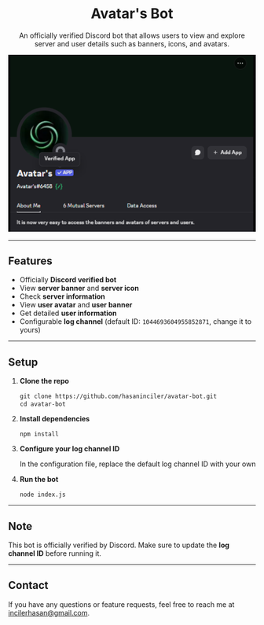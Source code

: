 <h1 align="center">Avatar's Bot</h1>
<p align="center">An officially verified Discord bot that allows users to view and explore server and user details such as banners, icons, and avatars.</p>

<p align="center">
  <img src="2025-09-12 210720.png" alt="Avatar Bot Preview" width="600"/>
</p>

---

<h2>Features</h2>
<ul>
  <li>Officially <strong>Discord verified bot</strong></li>
  <li>View <strong>server banner</strong> and <strong>server icon</strong></li>
  <li>Check <strong>server information</strong></li>
  <li>View <strong>user avatar</strong> and <strong>user banner</strong></li>
  <li>Get detailed <strong>user information</strong></li>
  <li>Configurable <strong>log channel</strong> (default ID: <code>1044693604955852871</code>, change it to yours)</li>
</ul>

---

<h2>Setup</h2>
<ol>
  <li><strong>Clone the repo</strong>
    <pre><code>git clone https://github.com/hasaninciler/avatar-bot.git
cd avatar-bot</code></pre>
  </li>
  <li><strong>Install dependencies</strong>
    <pre><code>npm install</code></pre>
  </li>
  <li><strong>Configure your log channel ID</strong>
    <p>In the configuration file, replace the default log channel ID with your own</p>
  </li>
  <li><strong>Run the bot</strong>
    <pre><code>node index.js</code></pre>
  </li>
</ol>

---

<h2>Note</h2>
<p>This bot is officially verified by Discord. Make sure to update the <strong>log channel ID</strong> before running it.</p>

---

<h2>Contact</h2>
<p>If you have any questions or feature requests, feel free to reach me at <a href="mailto:incilerhasan@gmail.com">incilerhasan@gmail.com</a>.</p>
